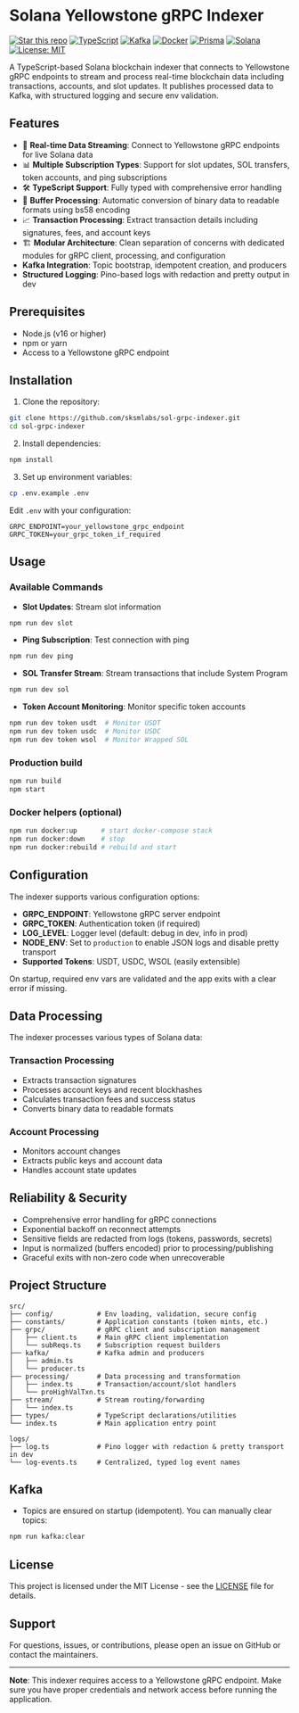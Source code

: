 # Solana Yellowstone gRPC Indexer

[![Star this repo](https://img.shields.io/badge/⭐_Star-This_repo-lightgrey?style=flat)](https://github.com/sksmlabs/sol-grpc-indexer)
[![TypeScript](https://img.shields.io/badge/TypeScript-007ACC?style=flat&logo=typescript&logoColor=white)](https://www.typescriptlang.org/)
[![Kafka](https://img.shields.io/badge/Kafka-231F20?style=flat&logo=apachekafka&logoColor=white)](https://kafka.apache.org/)
[![Docker](https://img.shields.io/badge/Docker-2496ED?style=flat&logo=docker&logoColor=white)](https://www.docker.com/)
[![Prisma](https://img.shields.io/badge/Prisma-2D3748?style=flat&logo=prisma&logoColor=white)](https://www.prisma.io/)
[![Solana](https://img.shields.io/badge/Solana-9945FF?style=flat&logo=solana&logoColor=white)](https://solana.com/)
[![License: MIT](https://img.shields.io/badge/License-MIT-yellow.svg)](https://opensource.org/licenses/MIT)

A TypeScript-based Solana blockchain indexer that connects to Yellowstone gRPC endpoints to stream and process real-time blockchain data including transactions, accounts, and slot updates. It publishes processed data to Kafka, with structured logging and secure env validation.

## Features

- 🔄 **Real-time Data Streaming**: Connect to Yellowstone gRPC endpoints for live Solana data
- 📊 **Multiple Subscription Types**: Support for slot updates, SOL transfers, token accounts, and ping subscriptions
- 🛠️ **TypeScript Support**: Fully typed with comprehensive error handling
- 🔧 **Buffer Processing**: Automatic conversion of binary data to readable formats using bs58 encoding
- 📈 **Transaction Processing**: Extract transaction details including signatures, fees, and account keys
- 🏗️ **Modular Architecture**: Clean separation of concerns with dedicated modules for gRPC client, processing, and configuration
- **Kafka Integration**: Topic bootstrap, idempotent creation, and producers
- **Structured Logging**: Pino-based logs with redaction and pretty output in dev

## Prerequisites

- Node.js (v16 or higher)
- npm or yarn
- Access to a Yellowstone gRPC endpoint

## Installation

1. Clone the repository:
```bash
git clone https://github.com/sksmlabs/sol-grpc-indexer.git
cd sol-grpc-indexer
```

2. Install dependencies:
```bash
npm install
```

3. Set up environment variables:
```bash
cp .env.example .env
```

Edit `.env` with your configuration:
```env
GRPC_ENDPOINT=your_yellowstone_grpc_endpoint
GRPC_TOKEN=your_grpc_token_if_required
```

## Usage

### Available Commands

- **Slot Updates**: Stream slot information
```bash
npm run dev slot
```

- **Ping Subscription**: Test connection with ping
```bash
npm run dev ping
```

- **SOL Transfer Stream**: Stream transactions that include System Program
```bash
npm run dev sol
```

- **Token Account Monitoring**: Monitor specific token accounts
```bash
npm run dev token usdt  # Monitor USDT
npm run dev token usdc  # Monitor USDC
npm run dev token wsol  # Monitor Wrapped SOL
```

### Production build
```bash
npm run build
npm start
```

### Docker helpers (optional)
```bash
npm run docker:up      # start docker-compose stack
npm run docker:down    # stop
npm run docker:rebuild # rebuild and start
```

## Configuration

The indexer supports various configuration options:

- **GRPC_ENDPOINT**: Yellowstone gRPC server endpoint
- **GRPC_TOKEN**: Authentication token (if required)
- **LOG_LEVEL**: Logger level (default: debug in dev, info in prod)
- **NODE_ENV**: Set to `production` to enable JSON logs and disable pretty transport
- **Supported Tokens**: USDT, USDC, WSOL (easily extensible)

On startup, required env vars are validated and the app exits with a clear error if missing.

## Data Processing

The indexer processes various types of Solana data:

### Transaction Processing
- Extracts transaction signatures
- Processes account keys and recent blockhashes
- Calculates transaction fees and success status
- Converts binary data to readable formats

### Account Processing
- Monitors account changes
- Extracts public keys and account data
- Handles account state updates

## Reliability & Security

- Comprehensive error handling for gRPC connections
- Exponential backoff on reconnect attempts
- Sensitive fields are redacted from logs (tokens, passwords, secrets)
- Input is normalized (buffers encoded) prior to processing/publishing
- Graceful exits with non-zero code when unrecoverable

## Project Structure

```
src/
├── config/           # Env loading, validation, secure config
├── constants/        # Application constants (token mints, etc.)
├── grpc/             # gRPC client and subscription management
│   ├── client.ts     # Main gRPC client implementation
│   └── subReqs.ts    # Subscription request builders
├── kafka/            # Kafka admin and producers
│   ├── admin.ts
│   └── producer.ts
├── processing/       # Data processing and transformation
│   ├── index.ts      # Transaction/account/slot handlers
│   └── proHighValTxn.ts
├── stream/           # Stream routing/forwarding
│   └── index.ts
├── types/            # TypeScript declarations/utilities
└── index.ts          # Main application entry point

logs/
├── log.ts            # Pino logger with redaction & pretty transport in dev
└── log-events.ts     # Centralized, typed log event names
```

## Kafka

- Topics are ensured on startup (idempotent). You can manually clear topics:
```bash
npm run kafka:clear
```

## License

This project is licensed under the MIT License - see the [LICENSE](LICENSE) file for details.

## Support

For questions, issues, or contributions, please open an issue on GitHub or contact the maintainers.

---

**Note**: This indexer requires access to a Yellowstone gRPC endpoint. Make sure you have proper credentials and network access before running the application.
